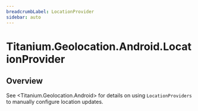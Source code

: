 ```yaml
---
breadcrumbLabel: LocationProvider
sidebar: auto
---
```


# Titanium.Geolocation.Android.LocationProvider

<ProxySummary/>

## Overview

See <Titanium.Geolocation.Android> for details on using `LocationProviders` to 
manually configure location updates.

<ApiDocs/>
